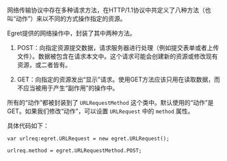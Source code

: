 网络传输协议中存在多种请求方法，在HTTP/1.1协议中共定义了八种方法（也叫“动作”）来以不同的方式操作指定的资源。

Egret提供的网络操作中，封装了其中两种方法。

1. POST：向指定资源提交数据，请求服务器进行处理（例如提交表单或者上传文件）。数据被包含在请求本文中。这个请求可能会创建新的资源或修改现有资源，或二者皆有。

2. GET：向指定的资源发出“显示”请求。使用GET方法应该只用在读取数据，而不应当被用于产生“副作用”的操作中。

所有的“动作”都被封装到了 `URLRequestMethod` 这个类中。默认使用的“动作”是GET。如果我们修改“动作”，可以设置 `URLRequest` 中的 `method` 属性。

具体代码如下：
```
var urlreq:egret.URLRequest = new egret.URLRequest();

urlreq.method = egret.URLRequestMethod.POST;
```